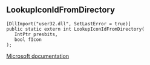 ## LookupIconIdFromDirectory

```
[DllImport("user32.dll", SetLastError = true)]
public static extern int LookupIconIdFromDirectory(
   IntPtr presbits,
   bool fIcon
);
```

[Microsoft documentation](https://docs.microsoft.com/en-us/windows/win32/api/winuser/nf-winuser-lookupiconidfromdirectory)
